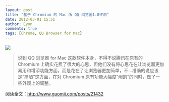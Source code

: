 ```yaml
---
layout: post
title: "基于 Chromium 的 Mac 版 QQ 浏览器1.0评测"
date: 2012-03-01 15:51
author: Eyon
comments: true
tags: [Chrome, QQ Browser for Mac]
---
```

![](http://img.guomii.com/2012/03/install-qq-browser1.png)


>说到 QQ 浏览器 for Mac 这款软件本身，不得不说腾讯在原有的 Chromium 上确实花费了很大的心思，但他们没有将心思花在让浏览器更加易用和增添功能方面，而是花在了让浏览器更加简单，不…准确的说应该是”简陋”这方面，在对 Chromium 原有功能大幅度”阉割”的同时，做了一些外观上的调整。


阅读全文：<a title="Mac版QQ浏览器1.0初体验" href="http://www.guomii.com/posts/21432" target="_blank">http://www.guomii.com/posts/21432</a>
